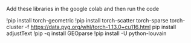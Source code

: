 Add these libraries in the google colab and then run the code


!pip install torch-geometric
!pip install torch-scatter torch-sparse torch-cluster -f https://data.pyg.org/whl/torch-1.13.0+cu116.html
pip install adjustText
!pip -q install GEOparse
!pip install -U python-louvain
